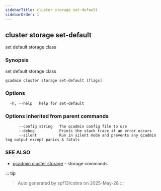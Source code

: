 ```yaml
---
sidebarTitle: cluster storage set-default
sidebarOrder: 1
---
```


## cluster storage set-default

set default storage class

### Synopsis

set default storage class

```
qcadmin cluster storage set-default [flags]
```

### Options

```
  -h, --help   help for set-default
```

### Options inherited from parent commands

```
      --config string   The qcadmin config file to use
      --debug           Prints the stack trace if an error occurs
      --silent          Run in silent mode and prevents any qcadmin log output except panics & fatals
```

### SEE ALSO

* [qcadmin cluster storage](cluster_storage.md)	 - storage commands

::: tip
>Auto generated by spf13/cobra on 2025-May-28
:::